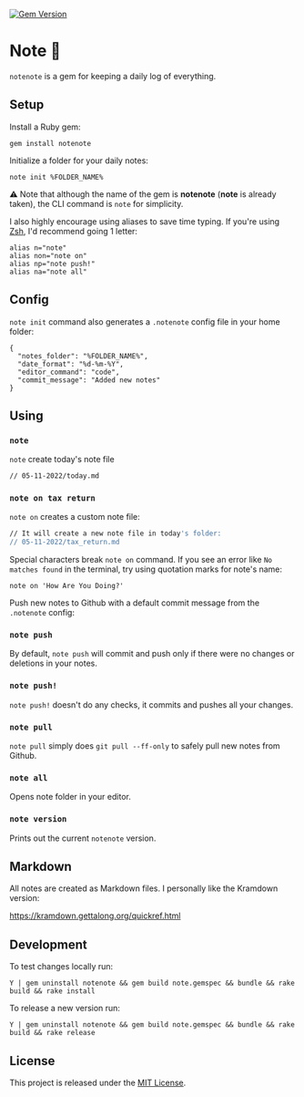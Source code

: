 [![Gem Version](https://badge.fury.io/rb/notenote.svg)](https://badge.fury.io/rb/notenote)

# Note :pencil:

`notenote` is a gem for keeping a daily log of everything.

## Setup

Install a Ruby gem:

`gem install notenote`

Initialize a folder for your daily notes:

`note init %FOLDER_NAME%`

:warning: Note that although the name of the gem is **notenote** (**note** is already taken), the CLI command is `note` for simplicity.

I also highly encourage using aliases to save time typing. If you're using [Zsh](https://github.com/ohmyzsh/ohmyzsh), I'd recommend going 1 letter:

```
alias n="note"
alias non="note on"
alias np="note push!"
alias na="note all"
```

## Config

`note init` command also generates a `.notenote` config file in your home folder:

```
{
  "notes_folder": "%FOLDER_NAME%",
  "date_format": "%d-%m-%Y",
  "editor_command": "code",
  "commit_message": "Added new notes"
}

```

## Using

### `note`

`note` create today's note file

```bash
// 05-11-2022/today.md
```

### `note on tax return`

`note on` creates a custom note file:

```bash
// It will create a new note file in today's folder:
// 05-11-2022/tax_return.md
```

Special characters break `note on` command. If you see an error like `No matches found` in the terminal, try using quotation marks for note's name:

`note on 'How Are You Doing?'`

Push new notes to Github with a default commit message from the `.notenote` config:

### `note push`

By default, `note push` will commit and push only if there were no changes or deletions in your notes.

### `note push!`

`note push!` doesn't do any checks, it commits and pushes all your changes.

### `note pull`

`note pull` simply does `git pull --ff-only` to safely pull new notes from Github.

### `note all`

Opens note folder in your editor.

### `note version`

Prints out the current `notenote` version.

## Markdown

All notes are created as Markdown files. I personally like the Kramdown version:

https://kramdown.gettalong.org/quickref.html

## Development

To test changes locally run:

~~~
Y | gem uninstall notenote && gem build note.gemspec && bundle && rake build && rake install
~~~

To release a new version run:

~~~
Y | gem uninstall notenote && gem build note.gemspec && bundle && rake build && rake release
~~~

## License

This project is released under the [MIT License](https://github.com/makaroni4/notenote/blob/main/LICENSE.txt).
